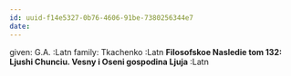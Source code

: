 ```yaml
---
id: uuid-f14e5327-0b76-4606-91be-7380256344e7
date: 
---
```


given: G.A. :Latn
family: Tkachenko :Latn
**Filosofskoe Nasledie tom 132:  Ljushi Chunciu. Vesny i Oseni gospodina Ljuja** :Latn